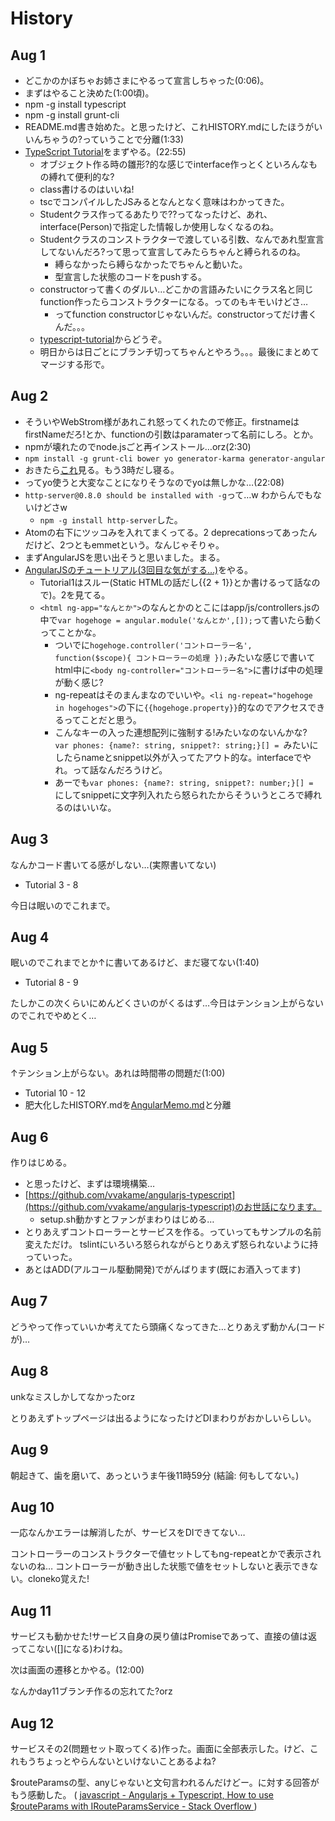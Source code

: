 # History

## Aug 1

* どこかのかぼちゃお姉さまにやるって宣言しちゃった(0:06)。
* まずはやること決めた(1:00頃)。
* npm -g install typescript
* npm -g install grunt-cli
* README.md書き始めた。と思ったけど、これHISTORY.mdにしたほうがいいんちゃうの?っていうことで分離(1:33)
* [TypeScript Tutorial](http://www.typescriptlang.org/Tutorial)をまずやる。(22:55)
  * オブジェクト作る時の雛形?的な感じでinterface作っとくといろんなもの縛れて便利的な?
  * class書けるのはいいね!
  * tscでコンパイルしたJSみるとなんとなく意味はわかってきた。
  * Studentクラス作ってるあたりで??ってなったけど、あれ、interface(Person)で指定した情報しか使用しなくなるのね。
  * Studentクラスのコンストラクターで渡している引数、なんであれ型宣言してないんだろ?って思って宣言してみたらちゃんと縛られるのね。
    * 縛らなかったら縛らなかったでちゃんと動いた。
    * 型宣言した状態のコードをpushする。
  * constructorって書くのダルい…どこかの言語みたいにクラス名と同じfunction作ったらコンストラクターになる。ってのもキモいけどさ…
    * ってfunction constructorじゃないんだ。constructorってだけ書くんだ。。。
  * [typescript-tutorial](typescript-tutorial)からどうぞ。
  * 明日からは日ごとにブランチ切ってちゃんとやろう。。。最後にまとめてマージする形で。

## Aug 2

* そういやWebStrom様があれこれ怒ってくれたので修正。firstnameはfirstNameだろ!とか、functionの引数はparamaterって名前にしろ。とか。
* npmが壊れたのでnode.jsごと再インストール…orz(2:30)
* `npm install -g grunt-cli bower yo generator-karma generator-angular`
* おきたら[これ](https://github.com/vvakame/angularjs-typescript)見る。もう3時だし寝る。
* ってyo使うと大変なことになりそうなのでyoは無しかな…(22:08)
* `http-server@0.8.0 should be installed with -g`って…w わからんでもないけどさw
  * `npm -g install http-server`した。
* Atomの右下にツッコみを入れてまくってる。2 deprecationsってあったんだけど、2つともemmetという。なんじゃそりゃ。
* まずAngularJSを思い出そうと思いました。まる。
* [AngularJSのチュートリアル(3回目な気がする…)](https://docs.angularjs.org/tutorial/)をやる。
  * Tutorial1はスルー(Static HTMLの話だし{{2 + 1}}とか書けるって話なので)。2を見てる。
  * `<html ng-app="なんとか">`のなんとかのとこにはapp/js/controllers.jsの中で`var hogehoge = angular.module('なんとか',[]);`って書いたら動くってことかな。
    * ついでに`hogehoge.controller('コントローラー名', function($scope){ コントローラーの処理 });`みたいな感じで書いて
  html中に`<body ng-controller="コントローラー名">`に書けば中の処理が動く感じ?
    * ng-repeatはそのまんまなのでいいや。`<li ng-repeat="hogehoge in hogehoges">`の下に`{{hogehoge.property}}`的なのでアクセスできるってことだと思う。
    * こんなキーの入った連想配列に強制する!みたいなのないんかな?  
    `var phones: {name?: string, snippet?: string;}[] = `みたいにしたらnameとsnippet以外が入ってたアウト的な。interfaceでやれ。って話なんだろうけど。
    * あーでも`var phones: {name?: string, snippet?: number;}[] = `にしてsnippetに文字列入れたら怒られたからそういうところで縛れるのはいいな。

## Aug 3

なんかコード書いてる感がしない…(実際書いてない)

* Tutorial 3 - 8

今日は眠いのでこれまで。

## Aug 4

眠いのでこれまでとか↑に書いてあるけど、まだ寝てない(1:40)

* Tutorial 8 - 9

たしかこの次くらいにめんどくさいのがくるはず…今日はテンション上がらないのでこれでやめとく…


## Aug 5

↑テンション上がらない。あれは時間帯の問題だ(1:00)

* Tutorial 10 - 12
* 肥大化したHISTORY.mdを[AngularMemo.md](AngularMemo.md)と分離

## Aug 6

作りはじめる。

* と思ったけど、まずは環境構築…
* [https://github.com/vvakame/angularjs-typescript](https://github.com/vvakame/angularjs-typescript)のお世話になります。
  * setup.sh動かすとファンがまわりはじめる…
* とりあえずコントローラーとサービスを作る。っていってもサンプルの名前変えただけ。
  tslintにいろいろ怒られながらとりあえず怒られないように持っていった。
* あとはADD(アルコール駆動開発)でがんばります(既にお酒入ってます)

## Aug 7

どうやって作っていいか考えてたら頭痛くなってきた…とりあえず動かん(コードが)…

## Aug 8

unkなミスしかしてなかったorz

とりあえずトップページは出るようになったけどDIまわりがおかしいらしい。

## Aug 9

朝起きて、歯を磨いて、あっというま午後11時59分
(結論: 何もしてない。)

## Aug 10

一応なんかエラーは解消したが、サービスをDIできてない…

コントローラーのコンストラクターで値セットしてもng-repeatとかで表示されないのね…
コントローラーが動き出した状態で値をセットしないと表示できない。cloneko覚えた!

## Aug 11

サービスも動かせた!サービス自身の戻り値はPromiseであって、直接の値は返ってこない([]になる)わけね。

次は画面の遷移とかやる。(12:00)

なんかday11ブランチ作るの忘れてた?orz

## Aug 12

サービスその2(問題セット取ってくる)作った。画面に全部表示した。けど、これもうちょっとやらんないといけないことあるよね?

$routeParamsの型、anyじゃないと文句言われるんだけどー。に対する回答がもう感動した。
( [javascript - Angularjs + Typescript, How to use $routeParams with IRouteParamsService - Stack Overflow ](http://stackoverflow.com/questions/24315893/angularjs-typescript-how-to-use-routeparams-with-irouteparamsservice) )
